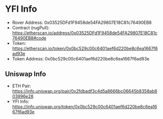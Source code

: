 # YFI Info

- Rover Address: 0x03525DFd1F9458de54FA29807E18C81c76490EB8
- Contract (rugPull): https://etherscan.io/address/0x03525DFd1F9458de54FA29807E18C81c76490EB8#code
- Token: https://etherscan.io/token/0x0bc529c00c6401aef6d220be8c6ea1667f6ad93e
- Token Address: 0x0bc529c00c6401aef6d220be8c6ea1667f6ad93e

## Uniswap Info

- ETH Pair: https://info.uniswap.org/pair/0x2fdbadf3c4d5a8666bc06645b8358ab803996e28
- YFI Info: https://info.uniswap.org/token/0x0bc529c00c6401aef6d220be8c6ea1667f6ad93e